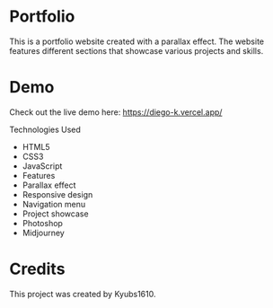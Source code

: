 # Portfolio

This is a portfolio website created with a parallax effect. The website features different sections that showcase various projects and skills.

# Demo
Check out the live demo here: https://diego-k.vercel.app/

Technologies Used

- HTML5
- CSS3
- JavaScript
- Features
- Parallax effect
- Responsive design
- Navigation menu
- Project showcase
- Photoshop
- Midjourney

# Credits
This project was created by Kyubs1610.

